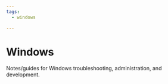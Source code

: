 ```yaml
---
tags:
  - windows

---
```


# Windows

Notes/guides for Windows troubleshooting, administration, and development.
